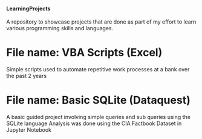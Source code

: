 #### LearningProjects
A repository to showcase projects that are done as part of my effort to learn various programming skills and languages.
# File name: VBA Scripts (Excel)
Simple scripts used to automate repetitive work processes at a bank over the past 2 years

# File name: Basic SQLite (Dataquest)
A basic guided project involving simple queries and sub queries using the SQLite language
Analysis was done using the CIA Factbook Dataset in Jupyter Notebook
